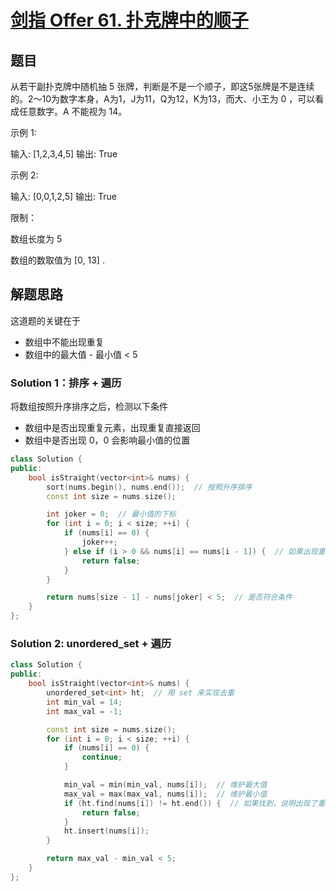 # [剑指 Offer 61. 扑克牌中的顺子](https://leetcode-cn.com/problems/bu-ke-pai-zhong-de-shun-zi-lcof/)

## 题目

从若干副扑克牌中随机抽 5 张牌，判断是不是一个顺子，即这5张牌是不是连续的。2～10为数字本身，A为1，J为11，Q为12，K为13，而大、小王为 0 ，可以看成任意数字。A 不能视为 14。

 

示例 1:

输入: [1,2,3,4,5]
输出: True


示例 2:

输入: [0,0,1,2,5]
输出: True


限制：

数组长度为 5 

数组的数取值为 [0, 13] .

## 解题思路

这道题的关键在于

* 数组中不能出现重复
* 数组中的最大值 - 最小值 < 5

### Solution 1：排序 + 遍历

将数组按照升序排序之后，检测以下条件

* 数组中是否出现重复元素，出现重复直接返回
* 数组中是否出现 0，0 会影响最小值的位置

````c++
class Solution {
public:
    bool isStraight(vector<int>& nums) {
        sort(nums.begin(), nums.end());  // 按照升序排序
        const int size = nums.size();

        int joker = 0;  // 最小值的下标
        for (int i = 0; i < size; ++i) {
            if (nums[i] == 0) {
                joker++;
            } else if (i > 0 && nums[i] == nums[i - 1]) {  // 如果出现重复，直接返回
                return false;
            }
        }

        return nums[size - 1] - nums[joker] < 5;  // 是否符合条件
    }
};
````

### Solution 2:  unordered_set + 遍历

````c++
class Solution {
public:
    bool isStraight(vector<int>& nums) {
        unordered_set<int> ht;  // 用 set 来实现去重
        int min_val = 14;
        int max_val = -1;

        const int size = nums.size();
        for (int i = 0; i < size; ++i) {
            if (nums[i] == 0) {
                continue;
            }

            min_val = min(min_val, nums[i]);  // 维护最大值
            max_val = max(max_val, nums[i]);  // 维护最小值
            if (ht.find(nums[i]) != ht.end()) {  // 如果找到，说明出现了重复，直接返回
                return false;
            }
            ht.insert(nums[i]);
        }

        return max_val - min_val < 5;
    }
};
````

